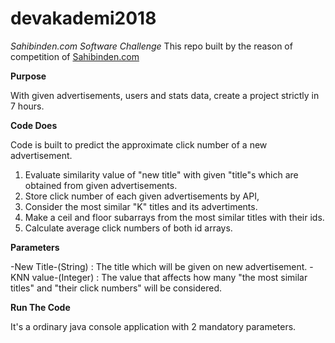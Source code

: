 # devakademi2018
*Sahibinden.com Software Challenge*
This repo built by the reason of competition of [Sahibinden.com](Sahibinden.com)

**Purpose**

With given advertisements, users and stats data, create a project strictly in 7 hours.

**Code Does**

Code is built to predict the approximate click number of a new advertisement.
1. Evaluate similarity value of "new title" with given "title"s which are obtained from given advertisements. 
2. Store click number of each given advertisements by API,
3. Consider the most similar "K" titles and its advertiments.
4. Make a ceil and floor subarrays from the most similar titles with their ids.
5. Calculate average click numbers of both id arrays.

**Parameters**

-New Title-(String)  : The title which will be given on new advertisement.
-KNN value-(Integer) : The value that affects how many "the most similar titles" and "their click numbers" will be considered.

**Run The Code**

It's a ordinary java console application with 2 mandatory parameters.
